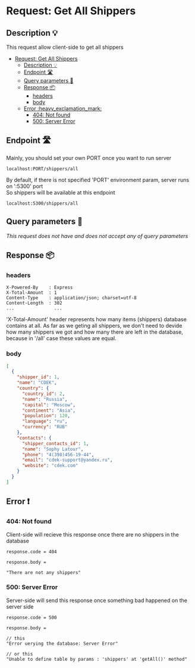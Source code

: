 # Request: Get All Shippers

## Description :bulb:
This request allow client-side to get all shippers  
- [Request: Get All Shippers](#request-get-all-shippers)
  - [Description :bulb:](#description-bulb)
  - [Endpoint :motorway:](#endpoint-motorway)
  - [Query parameters :pencil:](#query-parameters-pencil)
  - [Response :package:](#response-package)
    - [headers](#headers)
    - [body](#body)
  - [Error :heavy\_exclamation\_mark:](#error-heavy_exclamation_mark)
    - [404: Not found](#404-not-found)
    - [500: Server Error](#500-server-error)

## Endpoint :motorway:
Mainly, you should set your own PORT once you want to run server
```
localhost:PORT/shippers/all
```
By default, if there is not specified 'PORT' environment param, server runs on ':5300' port    
So shippers will be available at this endpoint
```
localhost:5300/shippers/all
```

## Query parameters :pencil:    
*This request does not have and does not accept any of query parameters*


## Response :package:
### headers
```
X-Powered-By    : Express
X-Total-Amount  : 1
Content-Type    : application/json; charset=utf-8
Content-Length  : 302
...               ...
```
'X-Total-Amount' header represents how many items (shippers) database contains at all. As far as we geting all shippers, we don't need to devide how many shippers we got and how many there are left in the database, because in '/all' case these values are equal.
### body
```json
[
  {
    "shipper_id": 1,
    "name": "CDEK",
    "country": {
      "country_id": 2,
      "name": "Russia",
      "capital": "Moscow",
      "continent": "Asia",
      "population": 120,
      "language": "ru",
      "currency": "RUB"
    },
    "contacts": {
      "shipper_contacts_id": 1,
      "name": "Sophy Latour",
      "phone": "4(398)456-19-44",
      "email": "cdek-support@yandex.ru",
      "website": "cdek.com"
    }
  }
]
```
## Error :heavy_exclamation_mark:
### 404: Not found
Client-side will recieve this response once there are no shippers in the database
```
response.code = 404
```
```
response.body =

"There are not any shippers"
```
### 500: Server Error
Server-side will send this response once something bad happened on the server side
```
response.code = 500
```
```
response.body =

// this
"Error uerying the database: Server Error"

// or this
"Unable to define table by params : 'shippers' at 'getAll()' method"
```